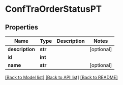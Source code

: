 # ConfTraOrderStatusPT

## Properties
Name | Type | Description | Notes
------------ | ------------- | ------------- | -------------
**description** | **str** |  | [optional] 
**id** | **int** |  | 
**name** | **str** |  | [optional] 

[[Back to Model list]](../README.md#documentation-for-models) [[Back to API list]](../README.md#documentation-for-api-endpoints) [[Back to README]](../README.md)


